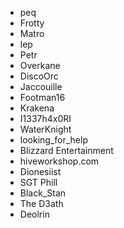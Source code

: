 - peq
- Frotty
- Matro
- lep
- Petr
- Overkane
- DiscoOrc
- Jaccouille
- Footman16
- Krakena
- I1337h4x0RI
- WaterKnight
- looking_for_help
- Blizzard Entertainment
- hiveworkshop.com
- Dionesiist
- SGT Phill
- Black_Stan
- The D3ath
- Deolrin
